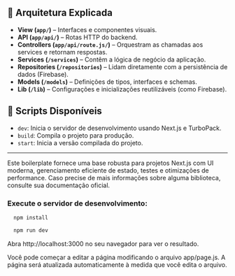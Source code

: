 ## 🧩 Arquitetura Explicada

- **View (`app/`)** – Interfaces e componentes visuais.
- **API (`app/api/`)** – Rotas HTTP do backend.
- **Controllers (`app/api/route.js/`)** – Orquestram as chamadas aos services e retornam respostas.
- **Services (`/services`)** – Contêm a lógica de negócio da aplicação.
- **Repositories (`/repositories`)** – Lidam diretamente com a persistência de dados (Firebase).
- **Models (`/models`)** – Definições de tipos, interfaces e schemas.
- **Lib (`/lib`)** – Configurações e inicializações reutilizáveis (como Firebase).


## 📜 Scripts Disponíveis

- `dev`: Inicia o servidor de desenvolvimento usando Next.js e TurboPack.
- `build`: Compila o projeto para produção.
- `start`: Inicia a versão compilada do projeto.

---

Este boilerplate fornece uma base robusta para projetos Next.js com UI moderna, gerenciamento eficiente de estado, testes e otimizações de performance. Caso precise de mais informações sobre alguma biblioteca, consulte sua documentação oficial.


### Execute o servidor de desenvolvimento:


```bash
  npm install
```

```bash
  npm run dev
```
Abra http://localhost:3000 no seu navegador para ver o resultado.

Você pode começar a editar a página modificando o arquivo app/page.js. A página será atualizada automaticamente à medida que você edita o arquivo.
